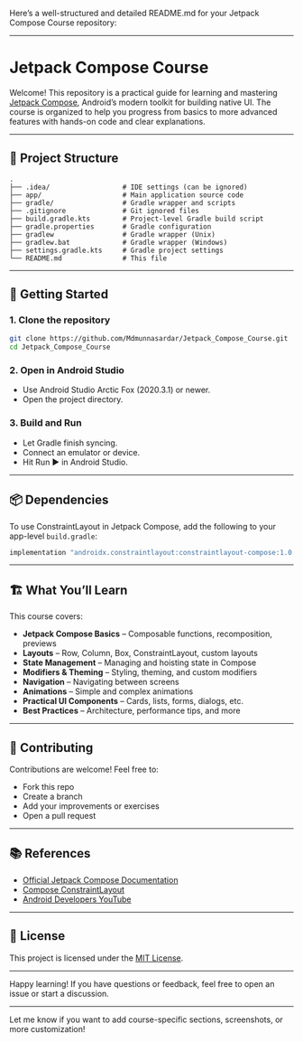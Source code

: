 Here’s a well-structured and detailed README.md for your Jetpack Compose Course repository:

---

# Jetpack Compose Course

Welcome! This repository is a practical guide for learning and mastering [Jetpack Compose](https://developer.android.com/jetpack/compose), Android’s modern toolkit for building native UI. The course is organized to help you progress from basics to more advanced features with hands-on code and clear explanations.

---

## 📂 Project Structure

```
.
├── .idea/                  # IDE settings (can be ignored)
├── app/                    # Main application source code
├── gradle/                 # Gradle wrapper and scripts
├── .gitignore              # Git ignored files
├── build.gradle.kts        # Project-level Gradle build script
├── gradle.properties       # Gradle configuration
├── gradlew                 # Gradle wrapper (Unix)
├── gradlew.bat             # Gradle wrapper (Windows)
├── settings.gradle.kts     # Gradle project settings
└── README.md               # This file
```

---

## 🚀 Getting Started

### 1. Clone the repository
```bash
git clone https://github.com/Mdmunnasardar/Jetpack_Compose_Course.git
cd Jetpack_Compose_Course
```

### 2. Open in Android Studio
- Use Android Studio Arctic Fox (2020.3.1) or newer.
- Open the project directory.

### 3. Build and Run
- Let Gradle finish syncing.
- Connect an emulator or device.
- Hit Run ▶️ in Android Studio.

---

## 📦 Dependencies

To use ConstraintLayout in Jetpack Compose, add the following to your app-level `build.gradle`:

```kotlin
implementation "androidx.constraintlayout:constraintlayout-compose:1.0.1"
```

---

## 🏗️ What You’ll Learn

This course covers:

- **Jetpack Compose Basics** – Composable functions, recomposition, previews
- **Layouts** – Row, Column, Box, ConstraintLayout, custom layouts
- **State Management** – Managing and hoisting state in Compose
- **Modifiers & Theming** – Styling, theming, and custom modifiers
- **Navigation** – Navigating between screens
- **Animations** – Simple and complex animations
- **Practical UI Components** – Cards, lists, forms, dialogs, etc.
- **Best Practices** – Architecture, performance tips, and more

---

## 📝 Contributing

Contributions are welcome! Feel free to:
- Fork this repo
- Create a branch
- Add your improvements or exercises
- Open a pull request

---

## 📚 References

- [Official Jetpack Compose Documentation](https://developer.android.com/jetpack/compose/documentation)
- [Compose ConstraintLayout](https://developer.android.com/jetpack/compose/layouts/constraintlayout)
- [Android Developers YouTube](https://www.youtube.com/c/AndroidDevelopers)

---

## 📄 License

This project is licensed under the [MIT License](LICENSE).

---

Happy learning! If you have questions or feedback, feel free to open an issue or start a discussion.

---

Let me know if you want to add course-specific sections, screenshots, or more customization!
